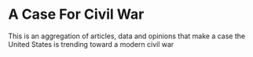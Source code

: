 # A Case For Civil War

This is an aggregation of articles, data and opinions that make a case the United States is trending toward a modern civil war
